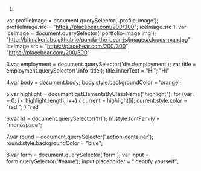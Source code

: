 1.
var profileImage = document.querySelector('.profile-image'); profileImage.src = "https://placebear.com/200/300";
iceImage.src
1.
var iceImage = document.querySelector('.portfolio-image img');
"http://bitmakerlabs.github.io/panda-the-bear-js/images/clouds-man.jpg"
iceImage.src = "https://placebear.com/200/300";
"https://placebear.com/200/300"

3.var employment = document.querySelector('div #employment'); var title = employment.querySelector('.info-title'); title.innerText = "Hi";
"Hi"

4.var body = document.body; body.style.backgroundColor = 'orange';

5.var highlight = document.getElementsByClassName("highlight");
for (var i = 0; i < highlight.length; i++) { current = highlight[i]; current.style.color = "red "; }
"red

6.var h1 = document.querySelector('h1'); h1.style.fontFamily = "monospace";

7.var round = document.querySelector('.action-container'); round.style.backgroundColor = "blue";

8.var form = document.querySelector('form'); var input = form.querySelector('#name'); input.placeholder = "identify yourself";
